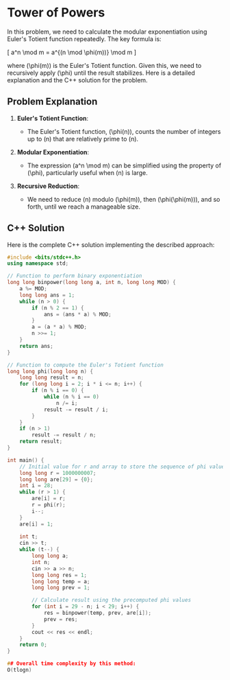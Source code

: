 # Tower of Powers

In this problem, we need to calculate the modular exponentiation using Euler's Totient function repeatedly. The key formula is:

\[ a^n \mod m = a^{(n \mod \phi(m))} \mod m \]

where \(\phi(m)\) is the Euler's Totient function. Given this, we need to recursively apply \(\phi\) until the result stabilizes. Here is a detailed explanation and the C++ solution for the problem.

## Problem Explanation

1. **Euler's Totient Function**:
   - The Euler's Totient function, \(\phi(n)\), counts the number of integers up to \(n\) that are relatively prime to \(n\).

2. **Modular Exponentiation**:
   - The expression \(a^n \mod m\) can be simplified using the property of \(\phi\), particularly useful when \(n\) is large.

3. **Recursive Reduction**:
   - We need to reduce \(n\) modulo \(\phi(m)\), then \(\phi(\phi(m))\), and so forth, until we reach a manageable size.

## C++ Solution

Here is the complete C++ solution implementing the described approach:

```cpp
#include <bits/stdc++.h>
using namespace std;

// Function to perform binary exponentiation
long long binpower(long long a, int n, long long MOD) {
    a %= MOD;
    long long ans = 1;
    while (n > 0) {
        if (n % 2 == 1) {
            ans = (ans * a) % MOD;
        }
        a = (a * a) % MOD;
        n >>= 1;
    }
    return ans;
}

// Function to compute the Euler's Totient function
long long phi(long long n) {
    long long result = n;
    for (long long i = 2; i * i <= n; i++) {
        if (n % i == 0) {
            while (n % i == 0)
                n /= i;
            result -= result / i;
        }
    }
    if (n > 1)
        result -= result / n;
    return result;
}

int main() {
    // Initial value for r and array to store the sequence of phi values
    long long r = 1000000007;
    long long are[29] = {0};
    int i = 28;
    while (r > 1) {
        are[i] = r;
        r = phi(r);
        i--;
    }
    are[i] = 1;
    
    int t;
    cin >> t;
    while (t--) {
        long long a;
        int n;
        cin >> a >> n;
        long long res = 1;
        long long temp = a;
        long long prev = 1;

        // Calculate result using the precomputed phi values
        for (int i = 29 - n; i < 29; i++) {
            res = binpower(temp, prev, are[i]);
            prev = res;
        }
        cout << res << endl;
    }
    return 0;
}

## Overall time complexity by this method:
O(tlogn)

